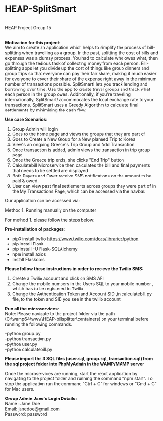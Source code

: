 # HEAP-SplitSmart
</br>
HEAP Project Group 15
</br>
</br>

<b>Motivation for this project:</b>
</br>
We aim to create an application which helps to simplify the process of bill-splitting when travelling as a group. In the past, splitting the cost of bills and expenses was a clumsy process. You had to calculate who owes what, then go through the tedious task of collecting money from each person. Bill-splitting apps let you divide up the cost of things like group dinners and group trips so that everyone can pay their fair share, making it much easier for everyone to cover their share of the expense right away in the minimum number of transactions possible. SplitSmart! lets you track lending and borrowing over time. Use the app to create travel groups and track what each person in the group owes. Additionally, if you’re traveling internationally, SplitSmart! accommodates the local exchange rate to your transactions. SplitSmart uses a Greedy Algorithm to calculate final settlements by minimising the cash flow.
 
<b>Use case Scenarios</b>:
 
1. Group Admin will login
2. Goes to the home page and views the groups that they are part of
3. Goes to Create a New Group for a New planned Trip to Korea
4. View's an ongoing Greece's Trip Group and Add Transaction
5. Once transaction is added, admin views the transaction in trip group page
6. Once the Greece trip ends, she clicks "End Trip" button
7. Calculatebill Microservice then calculates the bill and final payments that needs to be settled are displayed
8. Both Payers and Ower receive  SMS notifications on the amount to be paid & owed.
9. User can view past final settlements across groups they were part of in the My Transactions Page, which can be accessed via the navbar.
 
 
Our application can be accessed via:
 
Method 1. Running manually on the computer
 
 
For method 1, please follow the steps below:
 
<b>Pre-installation of packages</b>: 

- pip3 install twilio https://www.twilio.com/docs/libraries/python
- pip install Flask
- pip install -U Flask-SQLAlchemy
- npm install axios 
- Install Flaskcors

<b>Please follow these instructions in order to recieve the Twilio SMS:</b>

1. Create a Twilio account and click on SMS API 
2. Change the mobile numbers in the Users SQL to your mobile number , which has to be registered in Twilio
3. Change the Authentication Token and Account SID ,in calculatebill.py file, to the token and SID you see in the twilio account 
 
<b>Run all the microservices</b>:
</br>
Note: Please navigate to the project folder via the path (C:\wamp64\www\HEAP-billsplitter\containers) on your terminal before running the following commands.
</br>
 
-python group.py
</br>
-python transaction.py
</br>
-python user.py
</br>
-python calculatebill.py
</br>
 
<b>Please import the 3 SQL files (user.sql, group.sql, transaction.sql) from the sql project folder into PhpMyAdmin in the WAMP/MAMP server</b>
 
Once the microservices are running, start the react application by navigating to the project folder and running the command "npm start".
To stop the application run the command "Ctrl + C" for windows or "Cmd + C" for Mac users.
 
 
<b>Group Admin Jane's Login Details:</b>
</br>
Name : Jane Doe
</br>
Email: janedoe@gmail.com
</br>
Password: password


